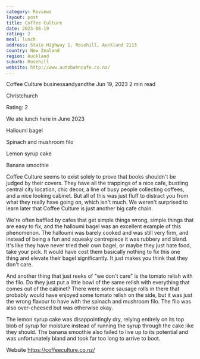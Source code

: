 ```yaml
---
category: Reviews
layout: post
title: Coffee Culture
date: 2023-06-19
rating: 2
meal: lunch
address: State Highway 1, Rosehill, Auckland 2113
country: New Zealand
region: Auckland
suburb: Rosehill
website: http://www.autobahncafe.co.nz/
---
```


Coffee Culture
businessandyandthe
Jun 19, 2023
2 min read


Christchurch

Rating: 2

We ate lunch here in June 2023

Halloumi bagel

Spinach and mushroom filo

Lemon syrup cake

Banana smoothie

Coffee Culture seems to exist solely to prove that books shouldn't be judged by their covers. They have all the trappings of a nice cafe, bustling central city location, chic decor, a line of busy people collecting coffees, and a nice looking cabinet. But all of this was just fluff to distract you from what they really have going on, which isn't much. We weren't surprised to learn later that Coffee Culture is just another big cafe chain.

We're often baffled by cafes that get simple things wrong, simple things that are easy to fix, and the halloumi bagel was an excellent example of this phenomenon. The halloumi was barely cooked and was still very firm, and instead of being a fun and squeaky centrepiece it was rubbery and bland. It's like they have never tried their own bagel, or maybe they just hate food, take your pick. It would have cost them basically nothing to fix this one thing and elevate their bagel significantly. It just makes you think that they don't care. 

And another thing that just reeks of "we don't care" is the tomato relish with the filo. Do they just put a little bowl of the same relish with everything that comes out of the cabinet? There were some sausage rolls in there that probably would have enjoyed some tomato relish on the side, but it was just the wrong flavour to have with the spinach and mushroom filo. The filo was also over-cheesed but was otherwise okay. 

The lemon syrup cake was disappointingly dry, relying entirely on its top blob of syrup for moisture instead of running the syrup through the cake like they should. The banana smoothie also failed to live up to its potential and was unfortunately bland and took far too long to arrive to boot.

Website https://coffeeculture.co.nz/